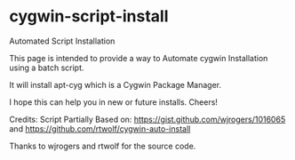 # cygwin-script-install
Automated Script Installation

This page is intended to provide a way to Automate cygwin Installation using a batch script. 

It will install apt-cyg which is a Cygwin Package Manager.

I hope this can help you in new or future installs. Cheers!

Credits:
Script Partially Based on: https://gist.github.com/wjrogers/1016065 and https://github.com/rtwolf/cygwin-auto-install

Thanks to wjrogers and rtwolf for the source code.
